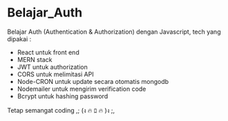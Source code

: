 # Belajar_Auth
Belajar Auth (Authentication &amp; Authorization) dengan Javascript, tech yang dipakai :
- React untuk front end
- MERN stack
- JWT untuk authorization
- CORS untuk melimitasi API
- Node-CRON untuk update secara otomatis mongodb
- Nodemailer untuk mengirim verification code
- Bcrypt untuk hashing password

Tetap semangat coding ,; (ง 🔥 ﾛ 🔥 )ง ;,
